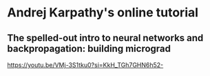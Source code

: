 # Andrej Karpathy's online tutorial

## The spelled-out intro to neural networks and backpropagation: building micrograd
https://youtu.be/VMj-3S1tku0?si=KkH_TGh7GHN6h52-

